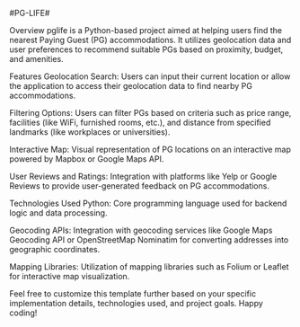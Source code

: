 
#PG-LIFE#

Overview
pglife is a Python-based project aimed at helping users find the nearest Paying Guest (PG) accommodations. It utilizes geolocation data and user preferences to recommend suitable PGs based on proximity, budget, and amenities.

Features
Geolocation Search: Users can input their current location or allow the application to access their geolocation data to find nearby PG accommodations.

Filtering Options: Users can filter PGs based on criteria such as price range, facilities (like WiFi, furnished rooms, etc.), and distance from specified landmarks (like workplaces or universities).

Interactive Map: Visual representation of PG locations on an interactive map powered by Mapbox or Google Maps API.

User Reviews and Ratings: Integration with platforms like Yelp or Google Reviews to provide user-generated feedback on PG accommodations.

Technologies Used
Python: Core programming language used for backend logic and data processing.

Geocoding APIs: Integration with geocoding services like Google Maps Geocoding API or OpenStreetMap Nominatim for converting addresses into geographic coordinates.

Mapping Libraries: Utilization of mapping libraries such as Folium or Leaflet for interactive map visualization.

Feel free to customize this template further based on your specific implementation details, technologies used, and project goals. Happy coding!
